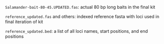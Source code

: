 `Salamander-bait-80-45.UPDATED.fas`: actual 80 bp long baits in the final kit

`reference_updated.fas` and others: indexed reference fasta with loci used in final iteration of kit

`reference_updated.bed`: a list of all loci names, start positions, and end positions
